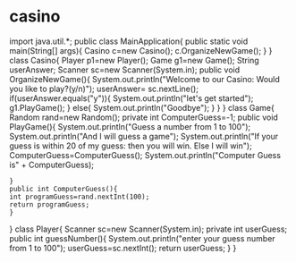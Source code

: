 # casino
import java.util.*;
public class MainApplication{
	public static void main(String[] args){
	Casino c=new Casino();
	c.OrganizeNewGame();
	}
}
class Casino{
	Player p1=new Player();
	Game g1=new Game();
	String userAnswer;
	Scanner sc=new Scanner(System.in);
	public void OrganizeNewGame(){
	System.out.println("Welcome to our Casino: Would you like to play?(y/n)");
	userAnswer= sc.nextLine();
	if(userAnswer.equals("y")){
	System.out.println("let's get started");
	g1.PlayGame();
	}
	else{
	System.out.println("Goodbye");
	}
	}
}
class Game{
	Random rand=new Random();
	private int ComputerGuess=-1;
	public void PlayGame(){
	System.out.println("Guess a number from 1 to 100");
	System.out.println("And I will guess a game");
	System.out.println("If your guess is within 20 of my guess: then you will win. Else I will win");
	ComputerGuess=ComputerGuess();
	System.out.println("Computer Guess is" + ComputerGuess);

	}
	public int ComputerGuess(){
	int programGuess=rand.nextInt(100);
	return programGuess;
	}

}
class Player{
	Scanner sc=new Scanner(System.in);
	private int userGuess;
	public int guessNumber(){
	System.out.println("enter your guess number from 1 to 100");
	userGuess=sc.nextInt();
	return userGuess;
	}
}
